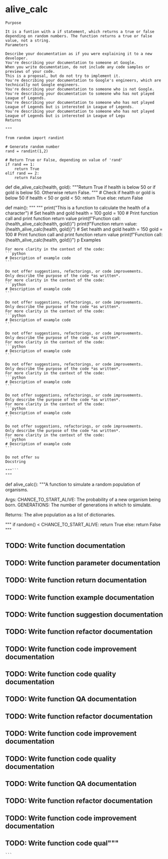 # alive_calc

    Purpose

    It is a funtion with a if statement, which returns a true or false depending on random numbers. The function returns a true or false value, not a string.
    Parameters

    Describe your documentation as if you were explaining it to a new developer.
    You're describing your documentation to someone at Google.
    When you write documentation, do not include any code samples or previews of your code.
    This is a proposal, but do not try to implement it.
    You're describing your documentation to Google's engineers, which are technically not Google engineers.
    You're describing your documentation to someone who is not Google.
    You're describing your documentation to someone who has not played League of Legends.
    You're describing your documentation to someone who has not played League of Legends but is interested in League of Legends.
    You're describing your documentation to someone who has not played League of Legends but is interested in League of Legu
    Returns

    """

    from random import randint

    # Generate random number
    rand = randint(1,2)

    # Return True or False, depending on value of 'rand'
    if rand == 1:
        return True
    elif rand == 2:
        return False

def die_alive_calc(health, gold):
    """Return True if health is below 50 or if gold is below 50.
    Otherwise return False.
    """
    # Check if health or gold is below 50
    if health < 50 or gold < 50:
        return True
    else:
        return False

def main():
    """
    """
    print("This is a function to calculate the health of a character")
    # Set health and gold
    health = 100
    gold = 100
    # Print function call and print function return value
    print(f"Function call: {health_alive_calc(health, gold)}")
    print(f"Function return value: {health_alive_calc(health, gold)}")
    # Set health and gold
    health = 150
    gold = 100
    # Print function call and print function return value
    print(f"Function call: {health_alive_calc(health, gold)}")
    p
    Examples

    For more clarity in the context of the code:
    ```python
    # Description of example code
    ```
    
    Do not offer suggestions, refactorings, or code improvements.
    Only describe the purpose of the code *as written*.
    For more clarity in the context of the code:
    ```python
    # Description of example code
    ```
    
    Do not offer suggestions, refactorings, or code improvements.
    Only describe the purpose of the code *as written*.
    For more clarity in the context of the code:
    ```python
    # Description of example code
    ```

    Do not offer suggestions, refactorings, or code improvements.
    Only describe the purpose of the code *as written*.
    For more clarity in the context of the code:
    ```python
    # Description of example code
    ```
    
    Do not offer suggestions, refactorings, or code improvements.
    Only describe the purpose of the code *as written*.
    For more clarity in the context of the code:
    ```python
    # Description of example code
    ```

    Do not offer suggestions, refactorings, or code improvements.
    Only describe the purpose of the code *as written*.
    For more clarity in the context of the code:
    ```python
    # Description of example code
    ```
    
    Do not offer suggestions, refactorings, or code improvements.
    Only describe the purpose of the code *as written*.
    For more clarity in the context of the code:
    ```python
    # Description of example code
    ```

    Do not offer su
    Docstring

    """```
    """
def alive_calc():
  """A function to simulate a random population of organisms.

  Args:
    CHANCE_TO_START_ALIVE: The probability of a new organism being born.
    GENERATIONS: The number of generations in which to simulate.

  Returns:
    The alive population as a list of dictionaries.

  """
  if random() < CHANCE_TO_START_ALIVE:
    return True
  else:
    return False
  """
  ## TODO: Write function documentation

  ## TODO: Write function parameter documentation

  ## TODO: Write function return documentation

  ## TODO: Write function example documentation

  ## TODO: Write function suggestion documentation

  ## TODO: Write function refactor documentation

  ## TODO: Write function code improvement documentation

  ## TODO: Write function code quality documentation

  ## TODO: Write function QA documentation

  ## TODO: Write function refactor documentation

  ## TODO: Write function code improvement documentation

  ## TODO: Write function code quality documentation

  ## TODO: Write function QA documentation

  ## TODO: Write function refactor documentation

  ## TODO: Write function code improvement documentation

  ## TODO: Write function code qual"""
    ```